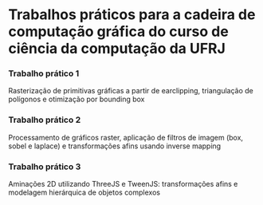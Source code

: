 # Trabalhos práticos para a cadeira de computação gráfica do curso de ciência da computação da UFRJ

### Trabalho prático 1
Rasterização de primitivas gráficas a partir de earclipping, triangulação de polígonos e otimização por bounding box

### Trabalho prático 2
Processamento de gráficos raster, aplicação de filtros de imagem (box, sobel e laplace) e transformações afins usando inverse mapping 

### Trabalho prático 3
Aminações 2D utilizando ThreeJS e TweenJS: transformações afins e modelagem hierárquica de objetos complexos
